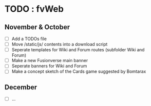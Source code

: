 
# TODO : fvWeb

## November & October

- [ ] Add a TODOs file
- [ ] Move /static/js/ contents into a download script
- [ ] Seperate templates for Wiki and Forum routes (subfolder Wiki and Forum)
- [ ] Make a new Fusionverse main banner
- [ ] Seperate banners for Wiki and Forum
- [ ] Make a concept sketch of the Cards game suggested by Bomtarax

## December

- [ ] ...
